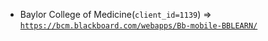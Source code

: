  - Baylor College of Medicine(`client_id=1139`) => [`https://bcm.blackboard.com/webapps/Bb-mobile-BBLEARN/`](https://bcm.blackboard.com/webapps/Bb-mobile-BBLEARN/)

